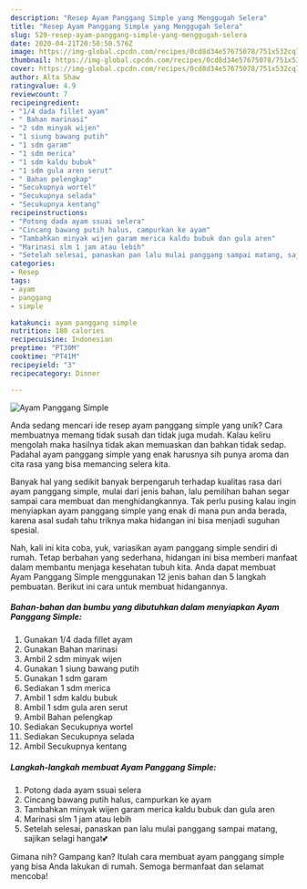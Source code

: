 ```yaml
---
description: "Resep Ayam Panggang Simple yang Menggugah Selera"
title: "Resep Ayam Panggang Simple yang Menggugah Selera"
slug: 529-resep-ayam-panggang-simple-yang-menggugah-selera
date: 2020-04-21T20:50:50.576Z
image: https://img-global.cpcdn.com/recipes/0cd8d34e57675078/751x532cq70/ayam-panggang-simple-foto-resep-utama.jpg
thumbnail: https://img-global.cpcdn.com/recipes/0cd8d34e57675078/751x532cq70/ayam-panggang-simple-foto-resep-utama.jpg
cover: https://img-global.cpcdn.com/recipes/0cd8d34e57675078/751x532cq70/ayam-panggang-simple-foto-resep-utama.jpg
author: Alta Shaw
ratingvalue: 4.9
reviewcount: 7
recipeingredient:
- "1/4 dada fillet ayam"
- " Bahan marinasi"
- "2 sdm minyak wijen"
- "1 siung bawang putih"
- "1 sdm garam"
- "1 sdm merica"
- "1 sdm kaldu bubuk"
- "1 sdm gula aren serut"
- " Bahan pelengkap"
- "Secukupnya wortel"
- "Secukupnya selada"
- "Secukupnya kentang"
recipeinstructions:
- "Potong dada ayam ssuai selera"
- "Cincang bawang putih halus, campurkan ke ayam"
- "Tambahkan minyak wijen garam merica kaldu bubuk dan gula aren"
- "Marinasi slm 1 jam atau lebih"
- "Setelah selesai, panaskan pan lalu mulai panggang sampai matang, sajikan selagi hangat💕"
categories:
- Resep
tags:
- ayam
- panggang
- simple

katakunci: ayam panggang simple 
nutrition: 180 calories
recipecuisine: Indonesian
preptime: "PT30M"
cooktime: "PT41M"
recipeyield: "3"
recipecategory: Dinner

---
```



![Ayam Panggang Simple](https://img-global.cpcdn.com/recipes/0cd8d34e57675078/751x532cq70/ayam-panggang-simple-foto-resep-utama.jpg)

Anda sedang mencari ide resep ayam panggang simple yang unik? Cara membuatnya memang tidak susah dan tidak juga mudah. Kalau keliru mengolah maka hasilnya tidak akan memuaskan dan bahkan tidak sedap. Padahal ayam panggang simple yang enak harusnya sih punya aroma dan cita rasa yang bisa memancing selera kita.



Banyak hal yang sedikit banyak berpengaruh terhadap kualitas rasa dari ayam panggang simple, mulai dari jenis bahan, lalu pemilihan bahan segar sampai cara membuat dan menghidangkannya. Tak perlu pusing kalau ingin menyiapkan ayam panggang simple yang enak di mana pun anda berada, karena asal sudah tahu triknya maka hidangan ini bisa menjadi suguhan spesial.


Nah, kali ini kita coba, yuk, variasikan ayam panggang simple sendiri di rumah. Tetap berbahan yang sederhana, hidangan ini bisa memberi manfaat dalam membantu menjaga kesehatan tubuh kita. Anda dapat membuat Ayam Panggang Simple menggunakan 12 jenis bahan dan 5 langkah pembuatan. Berikut ini cara untuk membuat hidangannya.

<!--inarticleads1-->

##### Bahan-bahan dan bumbu yang dibutuhkan dalam menyiapkan Ayam Panggang Simple:

1. Gunakan 1/4 dada fillet ayam
1. Gunakan  Bahan marinasi
1. Ambil 2 sdm minyak wijen
1. Gunakan 1 siung bawang putih
1. Gunakan 1 sdm garam
1. Sediakan 1 sdm merica
1. Ambil 1 sdm kaldu bubuk
1. Ambil 1 sdm gula aren serut
1. Ambil  Bahan pelengkap
1. Sediakan Secukupnya wortel
1. Sediakan Secukupnya selada
1. Ambil Secukupnya kentang




<!--inarticleads2-->

##### Langkah-langkah membuat Ayam Panggang Simple:

1. Potong dada ayam ssuai selera
1. Cincang bawang putih halus, campurkan ke ayam
1. Tambahkan minyak wijen garam merica kaldu bubuk dan gula aren
1. Marinasi slm 1 jam atau lebih
1. Setelah selesai, panaskan pan lalu mulai panggang sampai matang, sajikan selagi hangat💕




Gimana nih? Gampang kan? Itulah cara membuat ayam panggang simple yang bisa Anda lakukan di rumah. Semoga bermanfaat dan selamat mencoba!
